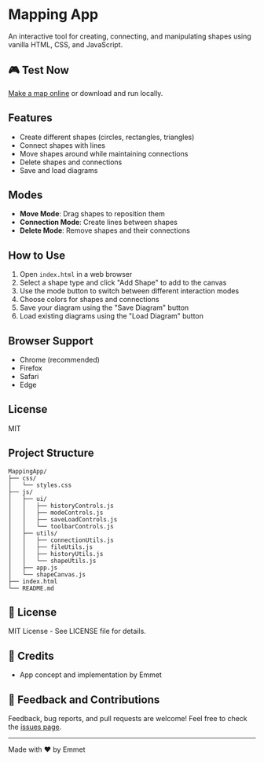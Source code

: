 # Mapping App

An interactive tool for creating, connecting, and manipulating shapes using vanilla HTML, CSS, and JavaScript.

## 🎮 Test Now

[Make a map online](https://shotgunemmet.github.io/MappingApp/) or download and run locally.

## Features

- Create different shapes (circles, rectangles, triangles)
- Connect shapes with lines
- Move shapes around while maintaining connections
- Delete shapes and connections
- Save and load diagrams

## Modes

- **Move Mode**: Drag shapes to reposition them
- **Connection Mode**: Create lines between shapes
- **Delete Mode**: Remove shapes and their connections

## How to Use

1. Open `index.html` in a web browser
2. Select a shape type and click "Add Shape" to add to the canvas
3. Use the mode button to switch between different interaction modes
4. Choose colors for shapes and connections
5. Save your diagram using the "Save Diagram" button
6. Load existing diagrams using the "Load Diagram" button

## Browser Support

- Chrome (recommended)
- Firefox
- Safari
- Edge

## License

MIT

## Project Structure
```
MappingApp/
├── css/
│   └── styles.css
├── js/
│   ├── ui/
│   │   ├── historyControls.js
│   │   ├── modeControls.js
│   │   ├── saveLoadControls.js
│   │   └── toolbarControls.js
│   ├── utils/
│   │   ├── connectionUtils.js
│   │   ├── fileUtils.js
│   │   ├── historyUtils.js
│   │   └── shapeUtils.js
│   ├── app.js
│   └── shapeCanvas.js
├── index.html
└── README.md
```

## 📜 License

MIT License - See LICENSE file for details.

## 🙌 Credits

- App concept and implementation by  Emmet

## 📣 Feedback and Contributions

Feedback, bug reports, and pull requests are welcome! Feel free to check the [issues page](https://github.com/shotgunemmet/MappingApp/issues).

---

Made with ❤️ by Emmet
